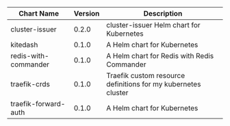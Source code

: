 | Chart Name | Version | Description |
|-------------|----------|-------------|
| cluster-issuer | 0.2.0 | cluster-issuer Helm chart for Kubernetes |
| kitedash | 0.1.0 | A Helm chart for Kubernetes |
| redis-with-commander | 0.1.0 | A Helm chart for Redis with Redis Commander |
| traefik-crds | 0.1.0 | Traefik custom resource definitions for my kubernetes cluster |
| traefik-forward-auth | 0.1.0 | A Helm chart for Kubernetes |
